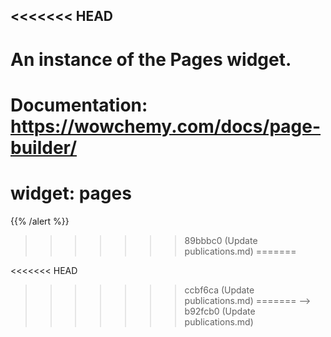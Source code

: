 <<<<<<< HEAD
---
# An instance of the Pages widget.
# Documentation: https://wowchemy.com/docs/page-builder/
widget: pages
=======
<!-- +++
# A Recent Publications section created with the Pages widget.
# This section displays recent blog posts from `content/publication/`.
>>>>>>> b92fcb0 (Update publications.md)

# This file represents a page section.
headless: true

<<<<<<< HEAD
# Order that this section appears on the page.
weight: 90
=======
title = "Publications"
<<<<<<< HEAD
<<<<<<< HEAD
subtitle = ""
>>>>>>> 7a502d0 (Update publications.md)
=======
subtitle = "12312312312"
>>>>>>> 5d21a13 (Update publications.md)

title: Recent Publications
subtitle: ''

content:
  # Page type to display. E.g. post, talk, publication...
  page_type: publication
=======
subtitle = ""

[content]
  # Page type to display. E.g. post, talk, or publication.
  page_type = "publication"
  tag = "123123123123123"
  
>>>>>>> 679097c (Update publications.md)
  # Choose how much pages you would like to display (0 = all pages)
<<<<<<< HEAD
  count: 5
=======
  count = 0
  
>>>>>>> fec39d6 (Update publications.md)
  # Choose how many pages you would like to offset by
<<<<<<< HEAD
  offset: 0
  # Page order: descending (desc) or ascending (asc) date.
  order: desc
  # Filter on criteria
  filters:
    tag: ''
    category: ''
    publication_type: ''
    author: ''
    exclude_featured: true
design:
  # Choose a view for the listings:
=======
  offset = 0

  # Page order. Descending (desc) or ascending (asc) date.
  order = "desc"

  # Filter posts by a taxonomy term.
  [content.filters]
  #  tag = ""
  #  category = ""
  #  publication_type = ""
  #  author = "Jianan Zhu, Solmaz S. Kia"
  #  exclude_featured = false
  
[design]
  # Toggle between the various page layout types.
>>>>>>> 7a502d0 (Update publications.md)
  #   1 = List
  #   2 = Compact
  #   3 = Card
  #   4 = Citation (publication only)
<<<<<<< HEAD
  view: 4
---

{{% callout note %}}
Quickly discover relevant content by [filtering publications](./publication/).
{{% /callout %}}
=======
  view = 2
  
  # Apply a background color, gradient, or image.
  #   Uncomment (by removing `#`) an option to apply it.
  #   Choose a light or dark text color by setting `text_color_light`.
  #   Any HTML color name or Hex value is valid.
    
  # Background color.
  # color = "navy"
  
  # Background gradient.
  # gradient_start = "DeepSkyBlue"
  # gradient_end = "SkyBlue"
  
  # Background image.
  image = "architecture.png"  # Name of image in `static/img/`.
  image_darken = 0.6  # Darken the image? Range 0-1 where 0 is transparent and 1 is opaque.

  # Text color (true=light or false=dark).
  # text_color_light = true  
  
[advanced]
 # Custom CSS. 
 css_style = ""
 
 # CSS class.
 css_class = ""
+++

<<<<<<< HEAD
{{% alert note %}}
<!-- Quickly discover relevant content by [filtering publications]({{< ref "/publication/_index.md" >}}). -->
{{% /alert %}}
>>>>>>> 89bbbc0 (Update publications.md)
=======
<!-- {{% alert note %}}
Quickly discover relevant content by [filtering publications]({{< ref "/publication/_index.md" >}}).
{{% /alert %}} -->
<<<<<<< HEAD
>>>>>>> ccbf6ca (Update publications.md)
=======
 -->
>>>>>>> b92fcb0 (Update publications.md)
